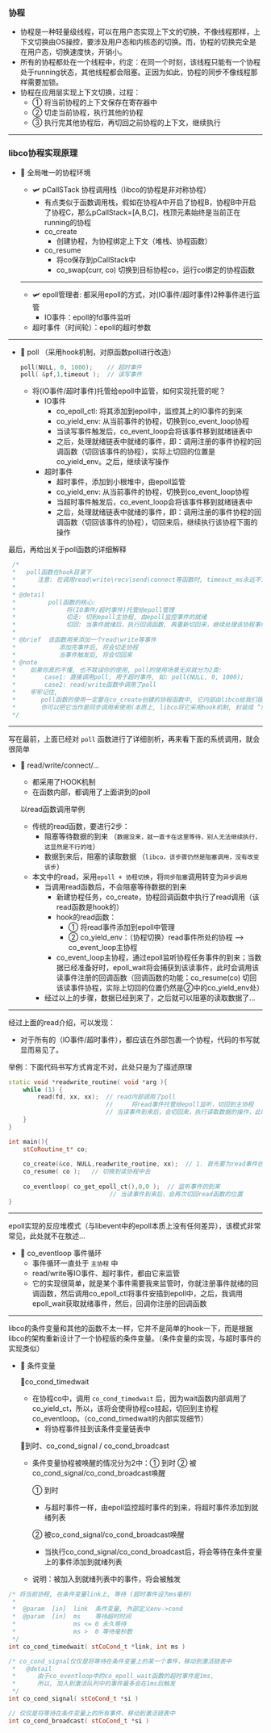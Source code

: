 ### 协程

- 协程是一种轻量级线程，可以在用户态实现上下文的切换，不像线程那样，上下文切换由OS操控，要涉及用户态和内核态的切换。而，协程的切换完全是在用户态，切换速度快，开销小。
- 所有的协程都处在一个线程中，约定：在同一个时刻，该线程只能有一个协程处于running状态，其他线程都会阻塞。正因为如此，协程的同步不像线程那样需要加锁。
- 协程在应用层实现上下文切换，过程：
  - ① 将当前协程的上下文保存在寄存器中
  - ② 切走当前协程，执行其他的协程
  - ③ 执行完其他协程后，再切回之前协程的上下文，继续执行



---



### libco协程实现原理

- :slightly_smiling_face: 全局唯一的协程环境
  - :small_airplane: pCallSTack 协程调用栈（libco的协程是非对称协程）
    - 有点类似于函数调用栈，假如在协程A中开启了协程B，协程B中开启了协程C，那么pCallStack=[A,B,C]，栈顶元素始终是当前正在running的协程
    - co_create
      - 创建协程，为协程绑定上下文（堆栈、协程函数）
    - co_resume
      - 将co保存到pCallStack中
      - co_swap(curr, co) 切换到目标协程co，运行co绑定的协程函数
  
  ----
  
  - :small_airplane: epoll管理者: 都采用epoll的方式，对(IO事件/超时事件)2种事件进行监管
    - IO事件：epoll的fd事件监听
  - 超时事件（时间轮）：epoll的超时参数

---

- :slightly_smiling_face: poll  （采用hook机制，对原函数poll进行改造）

  ```c++
  poll(NULL, 0, 1000);    // 超时事件
  poll( &pf,1,timeout );  // 读写事件
  ```

  - 将(IO事件/超时事件)托管给epoll中监管，如何实现托管的呢？
    - IO事件
      - co_epoll_ctl: 将其添加到epoll中，监控其上的IO事件的到来
      - co_yield_env: 从当前事件的协程，切换到co_event_loop协程
      - 当读写事件触发后，co_event_loop会将该事件移到就绪链表中
      - 之后，处理就绪链表中就绪的事件，即：调用注册的事件协程的回调函数（切回该事件的协程），实际上切回的位置是co_yield_env。之后，继续读写操作
    - 超时事件
      - 超时事件，添加到小根堆中，由epoll监管
      - co_yield_env: 从当前事件的协程，切换到co_event_loop协程
      - 当超时事件触发后，co_event_loop会将该事件移到就绪链表中
      - 之后，处理就绪链表中就绪的事件，即：调用注册的事件协程的回调函数（切回该事件的协程），切回来后，继续执行该协程下面的操作

最后，再给出关于poll函数的详细解释

```c++
 /*
 *   poll函数在hook目录下
 *      注意: 在调用read\write\recv\send\connect等函数时, timeout_ms永远不为0
 *
 * @detail
 *         poll函数的核心:
 *              将(IO事件/超时事件)托管给epoll管理
 *              切走: 切到epoll主协程, 由epoll监控事件的就绪
 *              切回: 当事件就绪后，执行回调函数, 再重新切回来，继续处理该协程事件
 *
 * @brief  该函数用来添加一个read\write等事件
 *            添加完事件后, 将会切走协程
 *            当事件触发后, 将会切回来
 * @note
 *    如果你真的不懂, 也不耽误你的使用, poll的使用场景无非就分为2类:
 *        case1: 直接调用poll, 用于超时事件, 如: poll(NULL, 0, 1000);
 *        case2: read/write函数中调用了poll
 *    牢牢记住, 
 *       poll函数的使用一定要在co_create创建的协程函数中, 它内部由libco给我们提供了协程的切换
 *       你可以把它当作是同步调用来使用(本质上, libco将它采用hook机制, 封装成 “协程+epoll异步调用”的方式了 )
 */
```

----

写在最前，上面已经对 `poll` 函数进行了详细剖析，再来看下面的系统调用，就会很简单

- :slightly_smiling_face: read/write/connect/…

  - 都采用了HOOK机制
  - 在函数内部，都调用了上面讲到的poll

  以read函数调用举例

  - 传统的read函数，要进行2步：
    - 阻塞等待数据的到来 （`数据没来，就一直卡在这里等待，别人无法继续执行，这显然是不行的哇`）
    - 数据到来后，阻塞的读取数据 （`libco，该步骤仍然是阻塞调用，没有改变该步`）
  - 本文中的read，采用`epoll + 协程切换`，将`同步阻塞`调用转变为`异步调用`
    - 当调用read函数后，不会阻塞等待数据的到来
      - 新建协程任务，co_create，协程回调函数中执行了read调用（该read函数是hook的）
      - hook的read函数：
        - ① 将read事件添加到epoll中管理
        - ② co_yield_env：（协程切换）read事件所处的协程  --> co_event_loop主协程
      - co_event_loop主协程，通过epoll监听协程任务事件的到来；当数据已经准备好时，epoll_wait将会捕获到该读事件，此时会调用该读事件注册的回调函数（回调函数的功能：co_resume(co) 切回该读事件协程，实际上切回的位置仍然是②中的co_yield_env处）
    - 经过以上的步骤，数据已经到来了，之后就可以阻塞的读取数据了…

----

经过上面的read介绍，可以发现：

- 对于所有的（IO事件/超时事件），都应该在外部包裹一个协程，代码的书写就显而易见了。

举例：下面代码书写方式肯定不对，此处只是为了描述原理

```c++
static void *readwrite_routine( void *arg ){
    while (1) {
        read(fd, xx, xx);  // read内部调用了poll
        				   //     将read事件托管给epoll监听，切回到主协程
        				   // 当读事件到来后，会切回来，执行读取数据的操作，此时read函数才真正的执行完毕
    }
}

int main(){
    stCoRoutine_t* co;
	
    co_create(&co, NULL,readwrite_routine, xx);  // 1. 首先要为read事件创建一个协程
    co_resume( co );   // 切换到读协程中去
    
    co_eventloop( co_get_epoll_ct(),0,0 );  // 监听事件的到来
    						// 当读事件到来后，会再次切回read函数的位置
}
```



---

epoll实现的反应堆模式（与libevent中的epoll本质上没有任何差异），该模式非常常见，此处就不在敖述… 

- :slightly_smiling_face: co_eventloop 事件循环
  - 事件循环一直处于 `主协程` 中
  - read/write等IO事件、超时事件，都由它来监管
  - 它的实现很简单，就是某个事件需要我来监管时，你就注册事件就绪的回调函数，然后调用co_epoll_ctl将事件安插到epoll中，之后，我调用epoll_wait获取就绪事件，然后，回调你注册的回调函数



---

libco的条件变量和其他的函数不太一样，它并不是简单的hook一下，而是根据libco的架构重新设计了一个协程版的条件变量。（条件变量的实现，与超时事件的实现类似）

- :slightly_smiling_face: 条件变量

  :small_orange_diamond:co_cond_timedwait

  - 在协程co中，调用 `co_cond_timedwait` 后，因为wait函数内部调用了co_yield_ct，所以，该将会使得协程co挂起，切回到主协程co_eventloop。（co_cond_timedwait的内部实现细节）
    - 将协程事件挂到该条件变量链表中

  :small_orange_diamond:到时、co_cond_signal / co_cond_broadcast

  - 条件变量协程被唤醒的情况分为2中：① 到时 ② 被co_cond_signal/co_cond_broadcast唤醒

    ① 到时

    - 与超时事件一样，由epoll监控超时事件的到来，将超时事件添加到就绪列表

    ② 被co_cond_signal/co_cond_broadcast唤醒

    - 当执行co_cond_signal/co_cond_broadcast后，将会等待在条件变量上的事件添加到就绪列表

  - 说明：被加入到就绪列表中的事件，将会被触发

```c++
/* 将当前协程, 在条件变量link上, 等待 (超时事件设为ms毫秒)
 *
 *  @param  [in]  link  条件变量, 外部定义env->cond   
 *  @param  [in]  ms    等待超时时间
 *                ms <= 0 永久等待
 *                ms >  0 等待毫秒数 
 */
int co_cond_timedwait( stCoCond_t *link, int ms )
```

```c++
/* co_cond_signal仅仅是将等待在条件变量上的某一个事件，移动到激活链表中
 *   @detail
 *      由于co_eventloop中的co_epoll_wait函数的超时事件是1ms,
 *      所以, 加入到激活队列中的事件最多会在1ms后触发
 */
int co_cond_signal( stCoCond_t *si )
```

```c++
// 仅仅是将等待在条件变量上的所有事件，移动到激活链表中
int co_cond_broadcast( stCoCond_t *si )
```

